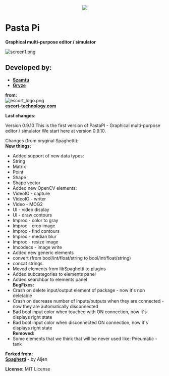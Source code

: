 <p align="center">
  <img src="docs/pastapi_logo.png"/>
</p>

# Pasta Pi  
**Graphical multi-purpose editor / simulator**

![screen1.png](docs/screen1.png)

## Developed by:  
*  **[Szamtu](https://github.com/Szamtu)**
*  **[Gryze](https://github.com/Gryze)**

**from:**  
![escort_logo.png](docs/escort_logo.png)  
**[escort-technology.com](https://escort-technology.com/)**


**Last changes:**

Version 0.9.10
This is the first version of PastaPI - Graphical multi-purpose editor / simulator
We start here at version 0.9.10.

Changes (from oryginal Spaghetti):  
**New things:**  
*   Added support of new data types:
  *  String
  *  Matrix
  *  Point
  *  Shape
  *  Shape vector
*  Added new OpenCV elements:
  *  VideoIO - capture
  *  VideoIO - writer
  *  Video - MOG2
  *  UI - video display
  *  UI - draw contours
  *  Improc - color to gray
  *  Improc - crop image
  *  Improc - find contours
  *  Improc - median blur
  *  Improc - resize image
  *  Imcodecs - image write
*  Added new generic elements 
  *  convert (from bool/int/float/string to bool/int/float/string)
  *  concat strings
*  Moved elements from libSpaghetti to plugins
*  Added subcategories to elements panel
*  Added searchbar to elements panel  
**BugFixes:**  
*  Crash on delete input/output element of package - now it's non deletable
*  Crash on decrease number of inputs/outputs when they are connected - now they are automatically disconnected
*  Bad bool input color when touched with ON connection, now it's displays right state
*  Bad bool input color when disconnected ON connection,  now it's displays right state  
**Removed:**  
*  Some elements that we think that will be never used like: Pneumatic - tank

**Forked from:**  
**[Spaghetti](https://github.com/aljen/spaghetti)** - by Aljen

**License:**
MIT License
